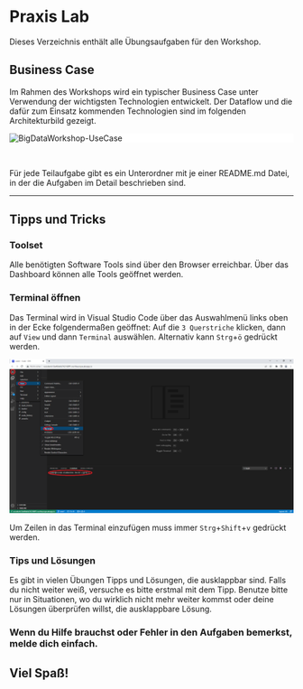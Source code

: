 # Praxis Lab

Dieses Verzeichnis enthält alle Übungsaufgaben für den Workshop.

## Business Case

Im Rahmen des Workshops wird ein typischer Business Case unter Verwendung der wichtigsten Technologien entwickelt. Der Dataflow und die dafür zum Einsatz kommenden Technologien sind im folgenden Architekturbild gezeigt.

<div style="background-color:white";>

![BigDataWorkshop-UseCase](https://user-images.githubusercontent.com/16557412/227126097-ab3c9194-d369-4aa1-bfb3-f2eb9ffdc4e3.png)

</div>
<br>

Für jede Teilaufgabe gibt es ein Unterordner mit je einer README.md Datei, in der die Aufgaben im Detail beschrieben sind.

---

## Tipps und Tricks

### Toolset

Alle benötigten Software Tools sind über den Browser erreichbar. Über das Dashboard können alle Tools geöffnet werden.

### Terminal öffnen

Das Terminal wird in Visual Studio Code über das Auswahlmenü links oben in der Ecke folgendermaßen geöffnet:
Auf die `3 Querstriche` klicken, dann auf `View` und dann `Terminal` auswählen. Alternativ kann `Strg`+`ö` gedrückt werden. <br>

![How to Terminal öffnen](/2_lab/solutions/images/VSCode-Terminal-oeffnen.png)

Um Zeilen in das Terminal einzufügen muss immer `Strg`+`Shift`+`v` gedrückt werden. <br>

### Tips und Lösungen

Es gibt in vielen Übungen Tipps und Lösungen, die ausklappbar sind. Falls du nicht weiter weiß, versuche es bitte erstmal mit dem Tipp. Benutze bitte nur in Situationen, wo du wirklich nicht mehr weiter kommst oder deine Lösungen überprüfen willst, die ausklappbare Lösung.

### Wenn du Hilfe brauchst oder Fehler in den Aufgaben bemerkst, melde dich einfach.

## Viel Spaß!
